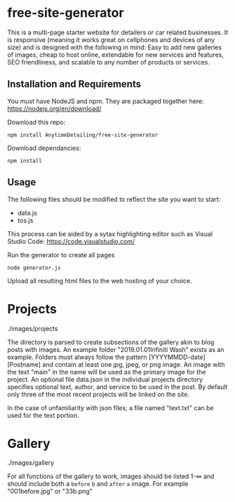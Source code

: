 # free-site-generator
This is a multi-page starter website for detailers or car related businesses. It is responsive (meaning it works great on cellphones and devices of any size) and is designed with the following in mind: Easy to add new galleries of images, cheap to host online, extendable for new services and features, SEO friendliness, and scalable to any number of products or services.

## Installation and Requirements

You must have NodeJS and npm. They are packaged together here: https://nodejs.org/en/download/

Download this repo:

`npm install AnytimeDetailing/free-site-generator`

Download dependancies:

`npm install`


## Usage

The following files should be modified to reflect the site you want to start:

* data.js
* tos.js

This process can be aided by a sytax highlighting editor such as Visual Studio Code: https://code.visualstudio.com/

Run the generator to create all pages

`node generator.js`

Upload all resulting html files to the web hosting of your choice.



# Projects
./images/projects

The directory is parsed to create subsections of the gallery akin to blog posts with images. An example folder "2019.01.01Infiniti Wash" exists as an example. Folders must always follow the pattern [YYYYMMDD-date][Postname] and contain at least one jpg, jpeg, or png image. An image with the text "main" in the name will be used as the primary image for the project.
An optional file data.json in the individual projects directory specifies optional text, author, and service to be used in the post. By default only three of the most recent projects will be linked on the site.

In the case of unfamiliarity with json files; a file named "text.txt" can be used for the text portion.

# Gallery
./images/gallery

For all functions of the gallery to work, images should be listed 1-∞ and should include both a `before` `b` and `after` `a` image. For example "001before.jpg" or "33b.png"
